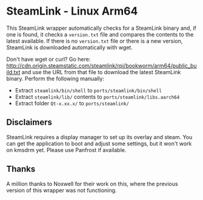 # SteamLink - Linux Arm64
This SteamLink wrapper automatically checks for a SteamLink binary and, if one is found, it checks a `version.txt` file and compares the contents to the latest available. If there is no `version.txt` file or there is a new version, SteamLink is downloaded automatically with wget.

Don't have wget or curl? Go here: http://cdn.origin.steamstatic.com/steamlink/rpi/bookworm/arm64/public_build.txt and use the URL from that file to download the latest SteamLink binary. Perform the following manually:
- Extract `steamlink/bin/shell` to `ports/steamlink/bin/shell`
- Extract `steamlink/lib/` contents to `ports/steamlink/libs.aarch64`
- Extract folder `Qt-x.xx.x/` to `ports/steamlink/`

## Disclaimers
SteamLink requires a display manager to set up its overlay and steam. You can get the application to boot and adjust some settings, but it won't work on kmsdrm yet. Please use Panfrost if available.

## Thanks
A million thanks to Noxwell for their work on this, where the previous version of this wrapper was not functioning.
